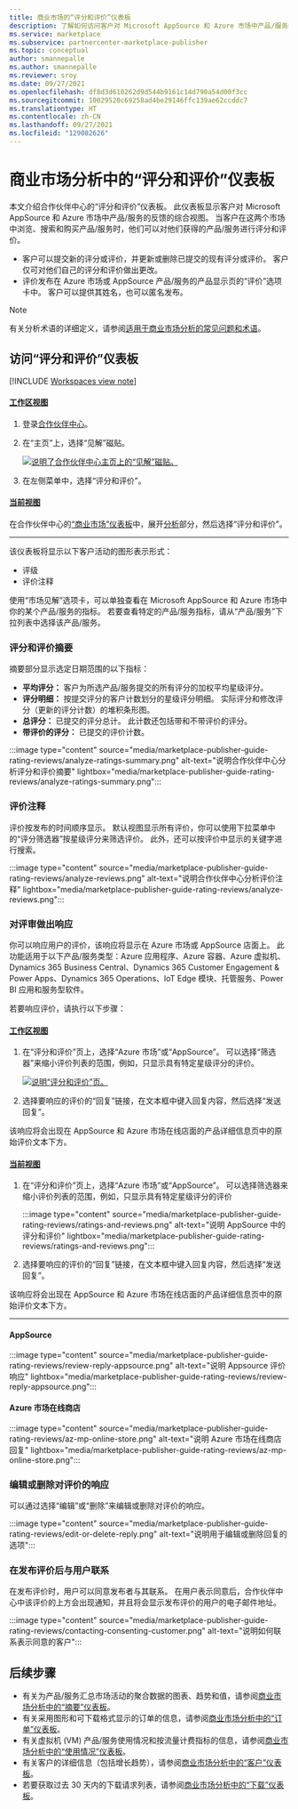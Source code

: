 ```yaml
---
title: 商业市场的“评分和评价”仪表板
description: 了解如何访问客户对 Microsoft AppSource 和 Azure 市场中产品/服务的反馈的综合视图。
ms.service: marketplace
ms.subservice: partnercenter-marketplace-publisher
ms.topic: conceptual
author: smannepalle
ms.author: smannepalle
ms.reviewer: sroy
ms.date: 09/27/2021
ms.openlocfilehash: df8d3d610262d9d544b9161c14d790a54d00f3cc
ms.sourcegitcommit: 10029520c69258ad4be29146ffc139ae62ccddc7
ms.translationtype: HT
ms.contentlocale: zh-CN
ms.lasthandoff: 09/27/2021
ms.locfileid: "129082626"
---
```

# <a name="ratings-and-reviews-dashboard-in-commercial-marketplace-analytics"></a>商业市场分析中的“评分和评价”仪表板

本文介绍合作伙伴中心的“评分和评价”仪表板。 此仪表板显示客户对 Microsoft AppSource 和 Azure 市场中产品/服务的反馈的综合视图。 当客户在这两个市场中浏览、搜索和购买产品/服务时，他们可以对他们获得的产品/服务进行评分和评价。

- 客户可以提交新的评分或评价，并更新或删除已提交的现有评分或评价。 客户仅可对他们自己的评分和评价做出更改。  
- 评价发布在 Azure 市场或 AppSource 产品/服务的产品显示页的“评价”选项卡中。 客户可以提供其姓名，也可以匿名发布。  

>[!NOTE]
> 有关分析术语的详细定义，请参阅[适用于商业市场分析的常见问题和术语](analytics-faq.yml)。

## <a name="access-the-ratings--reviews-dashboard"></a>访问“评分和评价”仪表板

[!INCLUDE [Workspaces view note](./includes/preview-interface.md)]

#### <a name="workspaces-view"></a>[工作区视图](#tab/workspaces-view)

1. 登录[合作伙伴中心](https://partner.microsoft.com/dashboard/home)。
1. 在“主页”上，选择“见解”磁贴。

    [ ![说明了合作伙伴中心主页上的“见解”磁贴。](./media/workspaces/partner-center-insights-tile.png) ](./media/workspaces/partner-center-insights-tile.png#lightbox)

1. 在左侧菜单中，选择“评分和评价”。

#### <a name="current-view"></a>[当前视图](#tab/current-view)

在合作伙伴中心的[“商业市场”仪表板](https://partner.microsoft.com/dashboard/commercial-marketplace/overview)中，展开[分析](https://partner.microsoft.com/dashboard/commercial-marketplace/analytics/summary)部分，然后选择“评分和评价”。

---

该仪表板将显示以下客户活动的图形表示形式：

- 评级  
- 评价注释

使用“市场见解”选项卡，可以单独查看在 Microsoft AppSource 和 Azure 市场中你的某个产品/服务的指标。 若要查看特定的产品/服务指标，请从“产品/服务”下拉列表中选择该产品/服务。

### <a name="ratings-and-reviews-summary"></a>评分和评价摘要

摘要部分显示选定日期范围的以下指标：

- **平均评分：** 客户为所选产品/服务提交的所有评分的加权平均星级评分。
- **评分明细：** 按提交评分的客户计数划分的星级评分明细。 实际评分和修改评分（更新的评分计数）的堆积条形图。
- **总评分：** 已提交的评分总计。 此计数还包括带和不带评价的评分。
- **带评价的评分：** 已提交的评价计数。

:::image type="content" source="media/marketplace-publisher-guide-rating-reviews/analyze-ratings-summary.png" alt-text="说明合作伙伴中心分析评分和评价摘要" lightbox="media/marketplace-publisher-guide-rating-reviews/analyze-ratings-summary.png":::

### <a name="review-comments"></a>评价注释

评价按发布的时间顺序显示。 默认视图显示所有评价，你可以使用下拉菜单中的“评分筛选器”按星级评分来筛选评价。 此外，还可以按评价中显示的关键字进行搜索。  

:::image type="content" source="media/marketplace-publisher-guide-rating-reviews/analyze-reviews.png" alt-text="说明合作伙伴中心分析评价注释" lightbox="media/marketplace-publisher-guide-rating-reviews/analyze-reviews.png":::

### <a name="respond-to-a-review"></a>对评审做出响应

你可以响应用户的评价，该响应将显示在 Azure 市场或 AppSource 店面上。 此功能适用于以下产品/服务类型：Azure 应用程序、Azure 容器、Azure 虚拟机、Dynamics 365 Business Central、Dynamics 365 Customer Engagement & Power Apps、Dynamics 365 Operations、IoT Edge 模块、托管服务、Power BI 应用和服务型软件。

若要响应评价，请执行以下步骤：

#### <a name="workspaces-view"></a>[工作区视图](#tab/workspaces-view)

1. 在“评分和评价”页上，选择“Azure 市场”或“AppSource”。 可以选择“筛选器”来缩小评价列表的范围，例如，只显示具有特定星级评分的评价。

    [![说明“评分和评价”页。](media/marketplace-publisher-guide-rating-reviews/ratings-and-reviews-workspace.png)](media/marketplace-publisher-guide-rating-reviews/ratings-and-reviews-workspace.png#lightbox)

1. 选择要响应的评价的“回复”链接，在文本框中键入回复内容，然后选择“发送回复”。

该响应将会出现在 AppSource 和 Azure 市场在线店面的产品详细信息页中的原始评价文本下方。

#### <a name="current-view"></a>[当前视图](#tab/current-view)

1. 在“评分和评价”页上，选择“Azure 市场”或“AppSource”。 可以选择筛选器来缩小评价列表的范围，例如，只显示具有特定星级评分的评价

    :::image type="content" source="media/marketplace-publisher-guide-rating-reviews/ratings-and-reviews.png" alt-text="说明 AppSource 中的评分和评价" lightbox="media/marketplace-publisher-guide-rating-reviews/ratings-and-reviews.png":::

1. 选择要响应的评价的“回复”链接，在文本框中键入回复内容，然后选择“发送回复”。

该响应将会出现在 AppSource 和 Azure 市场在线店面的产品详细信息页中的原始评价文本下方。

---

#### <a name="appsource"></a>AppSource

:::image type="content" source="media/marketplace-publisher-guide-rating-reviews/review-reply-appsource.png" alt-text="说明 Appsource 评价响应" lightbox="media/marketplace-publisher-guide-rating-reviews/review-reply-appsource.png":::

#### <a name="azure-marketplace-online-store"></a>Azure 市场在线商店

:::image type="content" source="media/marketplace-publisher-guide-rating-reviews/az-mp-online-store.png" alt-text="说明 Azure 市场在线商店回复" lightbox="media/marketplace-publisher-guide-rating-reviews/az-mp-online-store.png":::

### <a name="editing-or-deleting-a-response-to-a-review"></a>编辑或删除对评价的响应

可以通过选择“编辑”或“删除”来编辑或删除对评价的响应。

:::image type="content" source="media/marketplace-publisher-guide-rating-reviews/edit-or-delete-reply.png" alt-text="说明用于编辑或删除回复的选项":::

### <a name="contacting-users-after-a-review-has-been-posted"></a>在发布评价后与用户联系

在发布评价时，用户可以同意发布者与其联系。 在用户表示同意后，合作伙伴中心中该评价的上方会出现通知，并且将会显示发布评价的用户的电子邮件地址。

:::image type="content" source="media/marketplace-publisher-guide-rating-reviews/contacting-consenting-customer.png" alt-text="说明如何联系表示同意的客户":::

## <a name="next-steps"></a>后续步骤

- 有关为产品/服务汇总市场活动的聚合数据的图表、趋势和值，请参阅[商业市场分析中的“摘要”仪表板](summary-dashboard.md)。
- 有关采用图形和可下载格式显示的订单的信息，请参阅[商业市场分析中的“订单”仪表板](orders-dashboard.md)。
- 有关虚拟机 (VM) 产品/服务使用情况和按流量计费指标的信息，请参阅[商业市场分析中的“使用情况”仪表板](usage-dashboard.md)。
- 有关客户的详细信息（包括增长趋势），请参阅[商业市场分析中的“客户”仪表板](customer-dashboard.md)。
- 若要获取过去 30 天内的下载请求列表，请参阅[商业市场分析中的“下载”仪表板](downloads-dashboard.md)。

